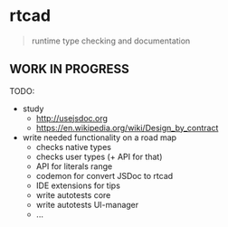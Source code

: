 # rtcad
> runtime type checking and documentation

## WORK IN PROGRESS

TODO:
* study
    * http://usejsdoc.org
    * https://en.wikipedia.org/wiki/Design_by_contract
* write needed functionality on a road map
    * checks native types
    * checks user types (+ API for that)
    * API for literals range
    * codemon for convert JSDoc to rtcad
    * IDE extensions for tips
    * write autotests core
    * write autotests UI-manager
    * ...
